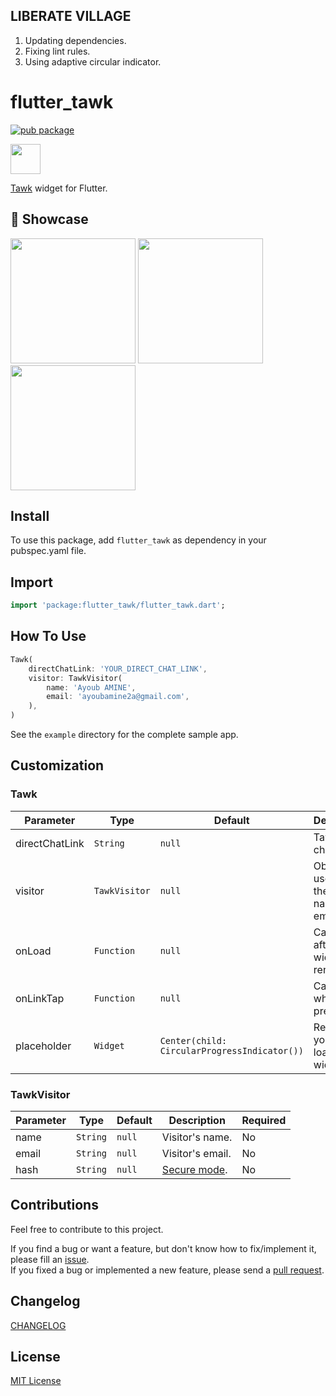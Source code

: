 ## LIBERATE VILLAGE

1. Updating dependencies.
2. Fixing lint rules.
3. Using adaptive circular indicator.

# flutter_tawk

[![pub package](https://img.shields.io/pub/v/flutter_tawk.svg)](https://pub.dartlang.org/packages/flutter_tawk)

<img src="https://i1.wp.com/www.tawk.to/wp-content/uploads/2020/04/tawk-sitelogo.png" width="48">

[Tawk](https://www.tawk.to) widget for Flutter.

## 🚀 Showcase

<p>
    <img src="https://raw.githubusercontent.com/ayoubamine/flutter_tawk/main/readme_resources/screenshot1.png" width="200" />
    <img src="https://raw.githubusercontent.com/ayoubamine/flutter_tawk/main/readme_resources/screenshot2.png" width="200" />
    <img src="https://raw.githubusercontent.com/ayoubamine/flutter_tawk/main/readme_resources/screenshot3.png" width="200" />
</p>

## Install

To use this package, add `flutter_tawk` as dependency in your pubspec.yaml file.

## Import

```dart
import 'package:flutter_tawk/flutter_tawk.dart';
```

## How To Use

```dart
Tawk(
    directChatLink: 'YOUR_DIRECT_CHAT_LINK',
    visitor: TawkVisitor(
        name: 'Ayoub AMINE',
        email: 'ayoubamine2a@gmail.com',
    ),
)
```

See the `example` directory for the complete sample app.

## Customization

### Tawk

| Parameter      | Type          | Default                                      | Description                                    | Required |
| -------------- | ------------- | -------------------------------------------- | ---------------------------------------------- | -------- |
| directChatLink | `String`      | `null`                                       | Tawk direct chat link.                         | Yes      |
| visitor        | `TawkVisitor` | `null`                                       | Object used to set the visitor name and email. | No       |
| onLoad         | `Function`    | `null`                                       | Called right after the widget is rendered.     | No       |
| onLinkTap      | `Function`    | `null`                                       | Called when a link pressed.                    | No       |
| placeholder    | `Widget`      | `Center(child: CircularProgressIndicator())` | Render your own loading widget.                | No       |

### TawkVisitor

| Parameter | Type     | Default | Description                                                 | Required |
| --------- | -------- | ------- | ----------------------------------------------------------- | -------- |
| name      | `String` | `null`  | Visitor's name.                                             | No       |
| email     | `String` | `null`  | Visitor's email.                                            | No       |
| hash      | `String` | `null`  | [Secure mode](https://developer.tawk.to/jsapi/#SecureMode). | No       |

## Contributions

Feel free to contribute to this project.

If you find a bug or want a feature, but don't know how to fix/implement it, please fill an [issue](https://github.com/ayoubamine/flutter_tawk/issues).  
If you fixed a bug or implemented a new feature, please send a [pull request](https://github.com/ayoubamine/flutter_tawk/pulls).

## Changelog

[CHANGELOG](./CHANGELOG.md)

## License

[MIT License](./LICENSE)
